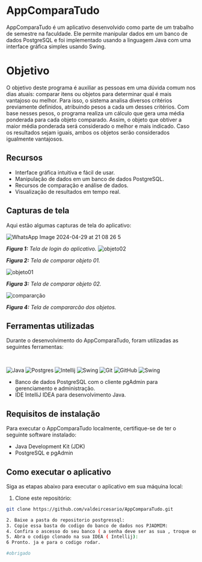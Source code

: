 # AppComparaTudo

AppComparaTudo é um aplicativo desenvolvido como parte de um trabalho de semestre na faculdade. Ele permite manipular dados em um banco de dados PostgreSQL e foi implementado usando a linguagem Java com uma interface gráfica simples usando Swing.

# Objetivo

O objetivo deste programa é auxiliar as pessoas em uma dúvida comum nos dias atuais: comparar itens ou objetos para determinar qual é mais vantajoso ou melhor. Para isso, o sistema analisa diversos critérios previamente definidos, atribuindo pesos a cada um desses critérios. Com base nesses pesos, o programa realiza um cálculo que gera uma média ponderada para cada objeto comparado. Assim, o objeto que obtiver a maior média ponderada será considerado o melhor e mais indicado. Caso os resultados sejam iguais, ambos os objetos serão considerados igualmente vantajosos.

## Recursos

- Interface gráfica intuitiva e fácil de usar.
- Manipulação de dados em um banco de dados PostgreSQL.
- Recursos de comparação e análise de dados.
- Visualização de resultados em tempo real.

## Capturas de tela

Aqui estão algumas capturas de tela do aplicativo:

![WhatsApp Image 2024-04-29 at 21 08 26 5](https://github.com/valdeircesario/AppComparaTudo/assets/135670289/84d9b044-d95e-4adc-86f9-25e620076b58)

_**Figura 1:** Tela de login do aplicativo._
![objeto02](https://github.com/valdeircesario/AppComparaTudo/assets/135670289/97cada5c-8bc7-4b0b-938e-d2925f50c75b)


_**Figura 2:** Tela de comparar objeto 01._

![objeto01](https://github.com/valdeircesario/AppComparaTudo/assets/135670289/98d6724a-0725-429d-923d-20f1947353fe)


_**Figura 3:** Tela de comparar objeto 02._

![compararção](https://github.com/valdeircesario/AppComparaTudo/assets/135670289/7e04ac80-0ab4-4656-bd1f-842582946ad7)

_**Figura 4:** Tela de compararcão dos objetos._



## Ferramentas utilizadas

Durante o desenvolvimento do AppComparaTudo, foram utilizadas as seguintes ferramentas:

<div style="display: inline_block"><br>
        
  
   ![Java](https://img.shields.io/badge/java-%23ED8B00.svg?style=for-the-badge&logo=openjdk&logoColor=white) ![Postgres](https://img.shields.io/badge/postgres-%23316192.svg?style=for-the-badge&logo=postgresql&logoColor=white) ![Intellij](https://img.shields.io/badge/IntelliJ-%23000000.svg?style=for-the-badge&logo=intellijidea&logoColor=white) ![Swing](https://img.shields.io/badge/pgAdmin-6DB33F?style=for-the-badge&logo=postgresql&logoColor=white) ![Git](https://img.shields.io/badge/git-%23F05033.svg?style=for-the-badge&logo=git&logoColor=white) ![GitHub](https://img.shields.io/badge/github-%23121011.svg?style=for-the-badge&logo=github&logoColor=white) ![Swing](https://img.shields.io/badge/Swing-6DB33F?style=for-the-badge&logo=java&logoColor=white")

  
</div>
<P></P>

- Banco de dados PostgreSQL com o cliente pgAdmin para gerenciamento e administração.
- IDE IntelliJ IDEA para desenvolvimento Java.

## Requisitos de instalação

Para executar o AppComparaTudo localmente, certifique-se de ter o seguinte software instalado:

- Java Development Kit (JDK)
- PostgreSQL e pgAdmin

## Como executar o aplicativo

Siga as etapas abaixo para executar o aplicativo em sua máquina local:

1. Clone este repositório:

```bash
git clone https://github.com/valdeircesario/AppComparaTudo.git

2. Baixe a pasta do repositorio postgressql:
3. Copie essa basta do codigo do banco de dados nos PJADMIM:
4. Confira o ascesso do seu banco ( a senha deve ser as sua , troque onde por 201918 pela sua senha):
5. Abra o codigo clonado na sua IDEA ( Intellij):
6 Pronto. ja e para o codigo rodar.

#obrigado
